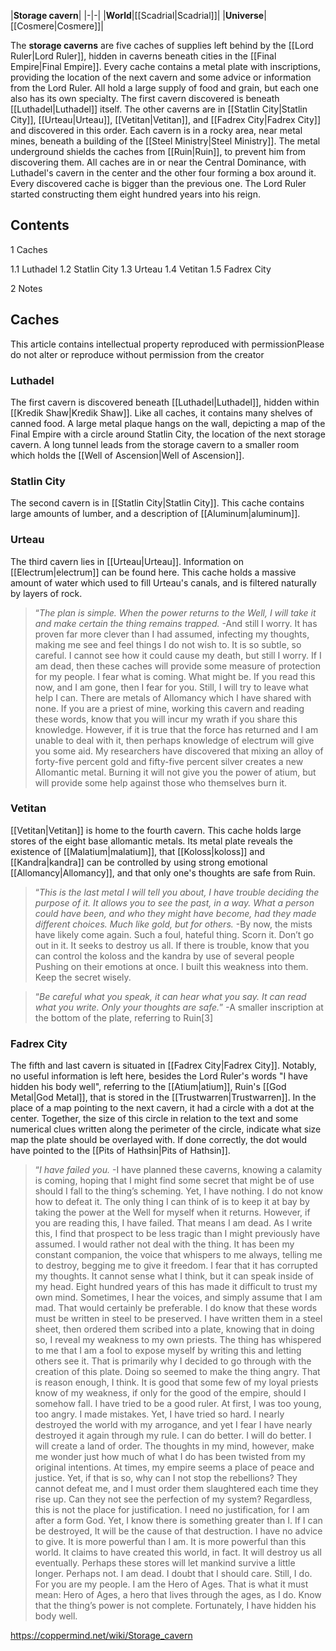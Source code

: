 |**Storage cavern**|
|-|-|
|**World**|[[Scadrial\|Scadrial]]|
|**Universe**|[[Cosmere\|Cosmere]]|

The **storage caverns** are five caches of supplies left behind by the [[Lord Ruler\|Lord Ruler]], hidden in caverns beneath cities in the [[Final Empire\|Final Empire]].
Every cache contains a metal plate with inscriptions, providing the location of the next cavern and some advice or information from the Lord Ruler. All hold a large supply of food and grain, but each one also has its own specialty.
The first cavern discovered is beneath [[Luthadel\|Luthadel]] itself.
The other caverns are in [[Statlin City\|Statlin City]], [[Urteau\|Urteau]], [[Vetitan\|Vetitan]], and [[Fadrex City\|Fadrex City]] and discovered in this order.
Each cavern is in a rocky area, near metal mines, beneath a building of the [[Steel Ministry\|Steel Ministry]]. The metal underground shields the caches from [[Ruin\|Ruin]], to prevent him from discovering them.
All caches are in or near the Central Dominance, with Luthadel's cavern in the center and the other four forming a box around it.
Every discovered cache is bigger than the previous one. The Lord Ruler started constructing them eight hundred years into his reign.

## Contents

1 Caches

1.1 Luthadel
1.2 Statlin City
1.3 Urteau
1.4 Vetitan
1.5 Fadrex City


2 Notes


## Caches
This article contains intellectual property reproduced with permissionPlease do not alter or reproduce without permission from the creator

### Luthadel
The first cavern is discovered beneath [[Luthadel\|Luthadel]], hidden within [[Kredik Shaw\|Kredik Shaw]]. Like all caches, it contains many shelves of canned food. A large metal plaque hangs on the wall, depicting a map of the Final Empire with a circle around Statlin City, the location of the next storage cavern. A long tunnel leads from the storage cavern to a smaller room which holds the [[Well of Ascension\|Well of Ascension]].

### Statlin City
The second cavern is in [[Statlin City\|Statlin City]]. This cache contains large amounts of lumber, and a description of [[Aluminum\|aluminum]].

### Urteau
The third cavern lies in [[Urteau\|Urteau]]. Information on [[Electrum\|electrum]] can be found here. This cache holds a massive amount of water which used to fill Urteau's canals, and is filtered naturally by layers of rock.

>“*The plan is simple. When the power returns to the Well, I will take it and make certain the thing remains trapped.*
\-And still I worry. It has proven far more clever than I had assumed, infecting my thoughts, making me see and feel things I do not wish to. It is so subtle, so careful. I cannot see how it could cause my death, but still I worry.
If I am dead, then these caches will provide some measure of protection for my people. I fear what is coming. What might be. If you read this now, and I am gone, then I fear for you. Still, I will try to leave what help I can.
There are metals of Allomancy which I have shared with none. If you are a priest of mine, working this cavern and reading these words, know that you will incur my wrath if you share this knowledge. However, if it is true that the force has returned and I am unable to deal with it, then perhaps knowledge of electrum will give you some aid. My researchers have discovered that mixing an alloy of forty-five percent gold and fifty-five percent silver creates a new Allomantic metal. Burning it will not give you the power of atium, but will provide some help against those who themselves burn it.


### Vetitan
[[Vetitan\|Vetitan]] is home to the fourth cavern. This cache holds large stores of the eight base allomantic metals. Its metal plate reveals the existence of [[Malatium\|malatium]], that [[Koloss\|koloss]] and [[Kandra\|kandra]] can be controlled by using strong emotional [[Allomancy\|Allomancy]], and that only one's thoughts are safe from Ruin.

>“*This is the last metal I will tell you about, I have trouble deciding the purpose of it. It allows you to see the past, in a way. What a person could have been, and who they might have become, had they made different choices. Much like gold, but for others.*
\-By now, the mists have likely come again. Such a foul, hateful thing. Scorn it. Don’t go out in it. It seeks to destroy us all. If there is trouble, know that you can control the koloss and the kandra by use of several people Pushing on their emotions at once. I built this weakness into them. Keep the secret wisely.


>“*Be careful what you speak, it can hear what you say. It can read what you write. Only your thoughts are safe.*”
\-A smaller inscription at the bottom of the plate, referring to Ruin[3]


### Fadrex City
The fifth and last cavern is situated in [[Fadrex City\|Fadrex City]]. Notably, no useful information is left here, besides the Lord Ruler's words "I have hidden his body well", referring to the [[Atium\|atium]], Ruin's [[God Metal\|God Metal]], that is stored in the [[Trustwarren\|Trustwarren]]. In the place of a map pointing to the next cavern, it had a circle with a dot at the center. Together, the size of this circle in relation to the text and some numerical clues written along the perimeter of the circle, indicate what size map the plate should be overlayed with. If done correctly, the dot would have pointed to the [[Pits of Hathsin\|Pits of Hathsin]].

>“*I have failed you.*
\-I have planned these caverns, knowing a calamity is coming, hoping that I might find some secret that might be of use should I fall to the thing’s scheming. Yet, I have nothing. I do not know how to defeat it. The only thing I can think of is to keep it at bay by taking the power at the Well for myself when it returns.
However, if you are reading this, I have failed. That means I am dead. As I write this, I find that prospect to be less tragic than I might previously have assumed. I would rather not deal with the thing. It has been my constant companion, the voice that whispers to me always, telling me to destroy, begging me to give it freedom.
I fear that it has corrupted my thoughts. It cannot sense what I think, but it can speak inside of my head. Eight hundred years of this has made it difficult to trust my own mind. Sometimes, I hear the voices, and simply assume that I am mad.
That would certainly be preferable.
I do know that these words must be written in steel to be preserved. I have written them in a steel sheet, then ordered them scribed into a plate, knowing that in doing so, I reveal my weakness to my own priests. The thing has whispered to me that I am a fool to expose myself by writing this and letting others see it.
That is primarily why I decided to go through with the creation of this plate. Doing so seemed to make the thing angry. That is reason enough, I think. It is good that some few of my loyal priests know of my weakness, if only for the good of the empire, should I somehow fall.
I have tried to be a good ruler. At first, I was too young, too angry. I made mistakes. Yet, I have tried so hard. I nearly destroyed the world with my arrogance, and yet I fear I have nearly destroyed it again through my rule. I can do better. I will do better. I will create a land of order.
The thoughts in my mind, however, make me wonder just how much of what I do has been twisted from my original intentions. At times, my empire seems a place of peace and justice. Yet, if that is so, why can I not stop the rebellions? They cannot defeat me, and I must order them slaughtered each time they rise up. Can they not see the perfection of my system?
Regardless, this is not the place for justification. I need no justification, for I am after a form God. Yet, I know there is something greater than I. If I can be destroyed, It will be the cause of that destruction.
I have no advice to give. It is more powerful than I am. It is more powerful than this world. It claims to have created this world, in fact. It will destroy us all eventually.
Perhaps these stores will let mankind survive a little longer. Perhaps not. I am dead. I doubt that I should care.
Still, I do. For you are my people. I am the Hero of Ages. That is what it must mean: Hero of Ages, a hero that lives through the ages, as I do.
Know that the thing’s power is not complete. Fortunately, I have hidden his body well.




https://coppermind.net/wiki/Storage_cavern